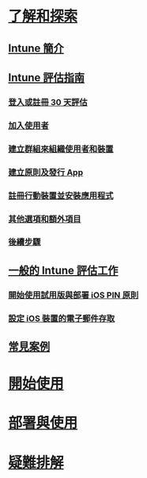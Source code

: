 # [了解和探索](introduction-to-microsoft-intune.md)
## [Intune 簡介](introduction-to-microsoft-intune.md)
## [Intune 評估指南](get-started-with-a-30-day-trial-of-microsoft-intune.md)
### [登入或註冊 30 天評估](get-started-with-a-30-day-trial-of-microsoft-intune-step-1.md)
### [加入使用者](get-started-with-a-30-day-trial-of-microsoft-intune-step-2.md)
### [建立群組來組織使用者和裝置](get-started-with-a-30-day-trial-of-microsoft-intune-step-3.md)
### [建立原則及發行 App](get-started-with-a-30-day-trial-of-microsoft-intune-step-4.md)
### [註冊行動裝置並安裝應用程式](get-started-with-a-30-day-trial-of-microsoft-intune-step-5.md)
### [其他選項和額外項目](get-started-with-a-30-day-trial-of-microsoft-intune-step-6.md)
### [後續步驟](get-started-with-a-30-day-trial-of-microsoft-intune-step-7.md)
## [一般的 Intune 評估工作](common-microsoft-intune-evaluation-tasks.md)
### [開始使用試用版與部署 iOS PIN 原則](start-a-microsoft-intune-trial-and-deploy-ios-pin-policy.md)
### [設定 iOS 裝置的電子郵件存取](set-up-email-access-for-ios-devices-using-microsoft-intune.md)
## [常見案例](common-ways-to-use-intune.md)

<!--- ## [Intune FAQ](frequently-asked-questions-for-microsoft-intune.md)--->

# [開始使用](/intune/get-started/what-to-know-before-you-start-microsoft-intune)
<!-- # [Plan and Design](/intune/plan-design/ways-to-do-enterprise-mobility) -->
# [部署與使用](/intune/deploy-use/overview-of-device-and-app-lifecycles-in-microsoft-intune)
# [疑難排解](/intune/troubleshoot/how-to-get-support-for-microsoft-intune)


<!--HONumber=May16_HO1-->


